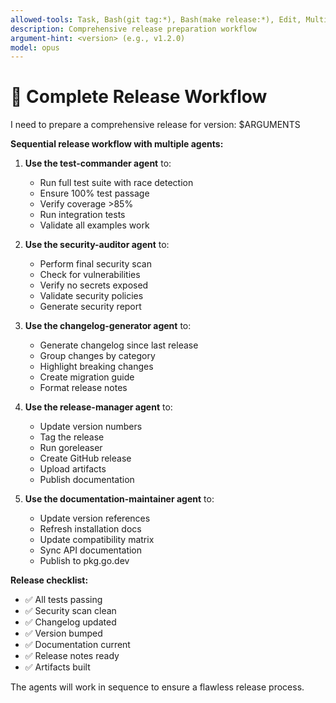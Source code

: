 ```yaml
---
allowed-tools: Task, Bash(git tag:*), Bash(make release:*), Edit, MultiEdit
description: Comprehensive release preparation workflow
argument-hint: <version> (e.g., v1.2.0)
model: opus
---
```

# 🚀 Complete Release Workflow

I need to prepare a comprehensive release for version: $ARGUMENTS

**Sequential release workflow with multiple agents:**

1. **Use the test-commander agent** to:
   - Run full test suite with race detection
   - Ensure 100% test passage
   - Verify coverage >85%
   - Run integration tests
   - Validate all examples work

2. **Use the security-auditor agent** to:
   - Perform final security scan
   - Check for vulnerabilities
   - Verify no secrets exposed
   - Validate security policies
   - Generate security report

3. **Use the changelog-generator agent** to:
   - Generate changelog since last release
   - Group changes by category
   - Highlight breaking changes
   - Create migration guide
   - Format release notes

4. **Use the release-manager agent** to:
   - Update version numbers
   - Tag the release
   - Run goreleaser
   - Create GitHub release
   - Upload artifacts
   - Publish documentation

5. **Use the documentation-maintainer agent** to:
   - Update version references
   - Refresh installation docs
   - Update compatibility matrix
   - Sync API documentation
   - Publish to pkg.go.dev

**Release checklist:**
- ✅ All tests passing
- ✅ Security scan clean
- ✅ Changelog updated
- ✅ Version bumped
- ✅ Documentation current
- ✅ Release notes ready
- ✅ Artifacts built

The agents will work in sequence to ensure a flawless release process.
